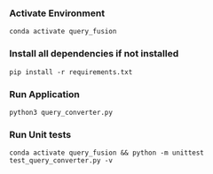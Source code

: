 ### Activate Environment
`conda activate query_fusion`

### Install all dependencies if not installed
`pip install -r requirements.txt`

### Run Application
`python3 query_converter.py`

### Run Unit tests
`conda activate query_fusion && python -m unittest test_query_converter.py -v`